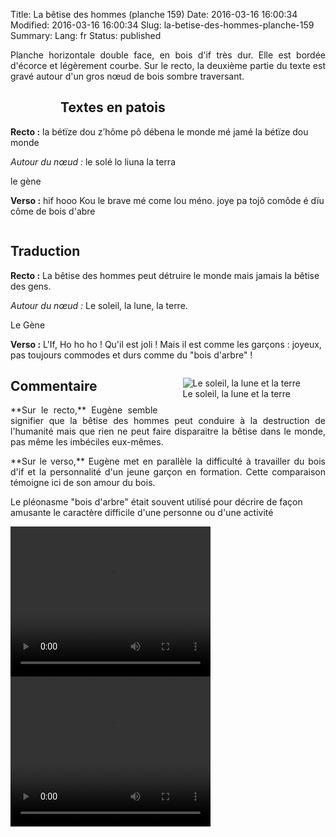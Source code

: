 Title: La bêtise des hommes (planche 159)
Date: 2016-03-16 16:00:34
Modified: 2016-03-16 16:00:34
Slug: la-betise-des-hommes-planche-159
Summary: 
Lang: fr
Status: published

<p style="text-align:justify;">Planche horizontale double face, en bois d'if très dur. Elle est bordée d'écorce et légèrement courbe. Sur le recto, la deuxième partie du texte est gravé autour d'un gros nœud de bois sombre traversant.</p>

<figure class="image-block" style="float: left;">
  <img alt="" src="{static}/images/planche_159_recto.png">
  <figcaption style="max-width: 605px"></figcaption>
</figure>

## Textes en patois
**Recto :** la  bétïze  dou  z’hôme  pô  débena  le  monde  mé  jamé  la  bétïze  dou  monde

*Autour du nœud :* le  solé  lo  liuna  la  terra

le gène

**Verso :** hif  hooo Kou  le brave mé come lou méno. joye pa tojô comôde é dïu côme de bois d'abre


<figure class="image-block" style="float: center;">
  <img alt="" src="{static}/images/planche_159_verso.png">
  <figcaption style="max-width: 2575px"></figcaption>
</figure>

## Traduction
**Recto :** La bêtise des hommes peut détruire le monde mais jamais la bêtise des gens.

*Autour du nœud :* Le soleil, la lune, la terre.

Le Gène

**Verso :** L'If, Ho ho ho ! Qu'il est joli ! Mais il est comme les garçons : joyeux, pas toujours commodes et durs comme du "bois d'arbre" !

<figure class="image-block" style="float: right;">
  <img alt="Le soleil, la lune et la terre" src="{static}/images/planche_159_recto_detail.png">
  <figcaption style="max-width: 331px">Le soleil, la lune et la terre</figcaption>
</figure>


## Commentaire
<p style="text-align:justify;">**Sur le recto,** Eugène semble signifier que la bêtise des hommes peut conduire à la destruction de l'humanité mais que rien ne peut faire disparaitre la bêtise dans le monde, pas même les imbéciles eux-mêmes.</p>

<p style="text-align:justify;">**Sur le verso,** Eugène met en parallèle la difficulté à travailler du bois d'if et la personnalité d'un jeune garçon en formation. Cette comparaison témoigne ici de son amour du bois.

Le pléonasme "bois d'arbre" était souvent utilisé pour décrire de façon amusante le caractère difficile d'une personne ou d'une activité</p>





<video width="320" height="240" controls>
  <source src="{static}/videos/video_159recto.mp4" type="video/mp4">
</video>

<video width="320" height="240" controls>
  <source src="{static}/videos/video_159verso.mp4" type="video/mp4">
</video>
